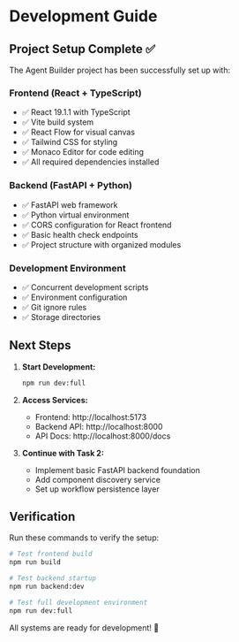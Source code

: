# Development Guide

## Project Setup Complete ✅

The Agent Builder project has been successfully set up with:

### Frontend (React + TypeScript)
- ✅ React 19.1.1 with TypeScript
- ✅ Vite build system
- ✅ React Flow for visual canvas
- ✅ Tailwind CSS for styling
- ✅ Monaco Editor for code editing
- ✅ All required dependencies installed

### Backend (FastAPI + Python)
- ✅ FastAPI web framework
- ✅ Python virtual environment
- ✅ CORS configuration for React frontend
- ✅ Basic health check endpoints
- ✅ Project structure with organized modules

### Development Environment
- ✅ Concurrent development scripts
- ✅ Environment configuration
- ✅ Git ignore rules
- ✅ Storage directories

## Next Steps

1. **Start Development:**
   ```bash
   npm run dev:full
   ```

2. **Access Services:**
   - Frontend: http://localhost:5173
   - Backend API: http://localhost:8000
   - API Docs: http://localhost:8000/docs

3. **Continue with Task 2:**
   - Implement basic FastAPI backend foundation
   - Add component discovery service
   - Set up workflow persistence layer

## Verification

Run these commands to verify the setup:

```bash
# Test frontend build
npm run build

# Test backend startup
npm run backend:dev

# Test full development environment
npm run dev:full
```

All systems are ready for development! 🚀